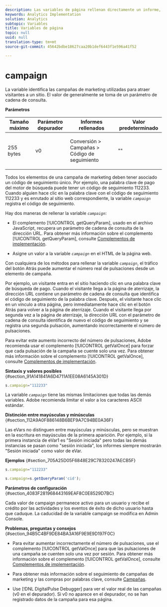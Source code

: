 ```yaml
---
description: Las variables de página rellenan directamente un informe, como pageName, Props de lista, Variables de lista, etc.
keywords: Analytics Implementation
solution: Analytics
subtopic: Variables
title: Variables de página
topic: null
uuid: null
translation-type: tm+mt
source-git-commit: 45642bdbe18627caa20b1def6443f1e596a41f52

---
```




# campaign

La variable identifica las campañas de marketing utilizadas para atraer visitantes a un sitio. El valor de generalmente se toma de un parámetro de cadena de consulta.

<!-- 

campaign.xml

 -->

**Parámetros**

<table id="table_A35175678B6C4D3D86287199AFBE6803"> 
 <thead> 
  <tr> 
   <th class="entry"> Tamaño máximo </th> 
   <th class="entry"> Parámetro depurador </th> 
   <th class="entry"> Informes rellenados </th> 
   <th class="entry"> Valor predeterminado </th> 
  </tr> 
 </thead>
 <tbody> 
  <tr> 
   <td> <p>255 bytes </p> </td> 
   <td> <p>v0 </p> </td> 
   <td> <p>Conversión &gt; Campañas &gt; Código de seguimiento </p> </td> 
   <td> <p>"" </p> </td> 
  </tr> 
 </tbody> 
</table>

Todos los elementos de una campaña de marketing deben tener asociado un código de seguimiento único. Por ejemplo, una palabra clave de pago del motor de búsqueda puede tener un código de seguimiento 112233. Cuando alguien hace clic en la palabra clave con el código de seguimiento 112233 y es enrutado al sitio web correspondiente, la variable *`campaign`* registra el código de seguimiento.

Hay dos maneras de rellenar la variable *`campaign`*:

* El complemento [!UICONTROL getQueryParam], usado en el archivo JavaScript, recupera un parámetro de cadena de consulta de la dirección URL. Para obtener más información sobre el complemento [!UICONTROL getQueryParam], consulte [Complementos de implementación](/help/implement/js-implementation/plugins/impl-plugins.md).

* Asigne un valor a la variable *`campaign`* en el HTML de la página web.

Con cualquiera de los métodos para rellenar la variable *`campaign`*, el tráfico del botón Atrás puede aumentar el número real de pulsaciones desde un elemento de campaña.

Por ejemplo, un visitante entra en el sitio haciendo clic en una palabra clave de búsqueda de pago. Cuando el visitante llega a la página de aterrizaje, la dirección URL contiene un parámetro de cadena de consulta que identifica el código de seguimiento de la palabra clave. Después, el visitante hace clic en un vínculo a otra página, pero inmediatamente hace clic en el botón Atrás para volver a la página de aterrizaje. Cuando el visitante llega por segunda vez a la página de aterrizaje, la dirección URL con el parámetro de cadena de consulta identifica de nuevo el código de seguimiento y se registra una segunda pulsación, aumentando incorrectamente el número de pulsaciones.

Para evitar este aumento incorrecto del número de pulsaciones, Adobe recomienda usar el complemento [!UICONTROL getValOnce] para forzar que cada pulsación de la campaña se cuente solo una vez. Para obtener más información sobre el complemento [!UICONTROL getValOnce], consulte [Complementos de implementación](/help/implement/js-implementation/plugins/impl-plugins.md).

**Sintaxis y valores posibles** {#section_91A141841A6D4711A1EE08A6145A301D}

```js
s.campaign="112233"
```

La variable *`campaign`* tiene las mismas limitaciones que todas las demás variables. Adobe recomienda limitar el valor a los caracteres ASCII estándar.

**Distinción entre mayúsculas y minúsculas** {#section_112A9A0F886148B6BEF9A7C94BE0A36F}

Las eVars no distinguen entre mayúsculas y minúsculas, pero se muestran en la escritura en mayúsculas de la primera aparición. Por ejemplo, si la primera instancia de eVar1 es "Sesión iniciada" pero todas las demás instancias se pasan como "sesión iniciada", los informes siempre mostrarán "Sesión iniciada" como valor de eVar.

**Ejemplos** {#section_705A25D05F6848E29C78320247AECB5F}

```js
s.campaign="112233"
```

```js
s.campaign=s.getQueryParam('cid');
```

**Parámetros de configuración** {#section_4083F281968443169EAF8C0E8529D7BC}

Cada valor de campaign permanece activo para un usuario y recibe el crédito por las actividades y los eventos de éxito de dicho usuario hasta que caduque. La caducidad de la variable campaign se modifica en Admin Console.

**Problemas, preguntas y consejos** {#section_94B5C4BF9DE84BA3A16F9E9E9D197F0C}

* Para evitar aumentar incorrectamente el número de pulsaciones, use el complemento [!UICONTROL getValOnce] para que las pulsaciones de una campaña se cuenten solo una vez por sesión. Para obtener más información sobre el complemento [!UICONTROL getValOnce], consulte [Complementos de implementación](/help/implement/js-implementation/plugins/impl-plugins.md).

* Para obtener más información sobre el seguimiento de campañas de marketing y las compras por palabras clave, consulte [Campañas](https://marketing.adobe.com/resources/help/en_US/reference/campaign.html).
* Use [!DNL DigitalPulse Debugger] para ver el valor real de las campañas (v0 en el depurador). Si v0 no aparece en el depurador, no se han registrado datos de la campaña para esa página.
